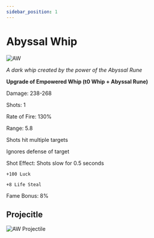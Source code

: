 ```yaml
---
sidebar_position: 1
---
```


# Abyssal Whip

![AW](https://vwiki.valorserver.com/api/item/picture/abyssal%20whip)

<i>A dark whip created by the power of the Abyssal Rune</i>

**Upgrade of Empowered Whip (t0 Whip + Abyssal Rune)**

Damage: 238-268

Shots: 1

Rate of Fire: 130%

Range: 5.8

Shots hit multiple targets

Ignores defense of target

Shot Effect: Shots slow for 0.5 seconds

    +100 Luck
    
    +8 Life Steal
    
Fame Bonus: 8%

## Projecitle

![AW Projectile](https://cdn.discordapp.com/attachments/953134990428868629/981721591987707955/abyssal.gif)
